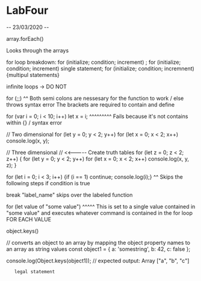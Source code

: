 # LabFour

 -- 23/03/2020 --

 array.forEach()

 Looks through the arrays

 for loop
  breakdown:
  for (initialize; condition; increment) ;
  for (initialize; condition; increment) single statement;
  for (initialize; condition; incremnent) {multipul statements}

  infinite loops -> DO NOT

  for (;;)
       ^^
       Both semi colons are nessesary for the function to work / else throws syntax error
       The brackets are required to contain and define

for (var i = 0; i < 10; i++) let x = i;
                             ^^^^^^^^^
                            Fails because it's not contains within {} / syntax error


// Two dimensional
for (let y = 0; y < 2; y++)
    for (let x = 0; x < 2; x++)
        console.log(x, y);

// Three dimensional                      //      <<----- Create truth tables
for (let z = 0; z < 2; z++) {
    for (let y = 0; y < 2; y++)
        for (let x = 0; x < 2; x++)
        console.log(x, y, z);
}


for (let i = 0; i < 3; i++) {if (i == 1) continue; console.log(i);}
                                            ^^
                                            Skips the following steps if condition is true


break "label_name" skips over the labeled function

for (let value of "some value")
         ^^^^^
    This is set to a single value contained in "some value" and executes whatever command is contained in the for loop FOR EACH VALUE


object.keys()

// converts an object to an array by mapping the object property names to an array as string values
const object1 = {
  a: 'somestring',
  b: 42,
  c: false
};

console.log(Object.keys(object1));
// expected output: Array ["a", "b", "c"]


       legal statement